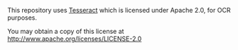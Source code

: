 This repository uses [Tesseract](https://github.com/tesseract-ocr/tesseract) which is licensed under Apache 2.0, for OCR purposes.

You may obtain a copy of this license at http://www.apache.org/licenses/LICENSE-2.0
